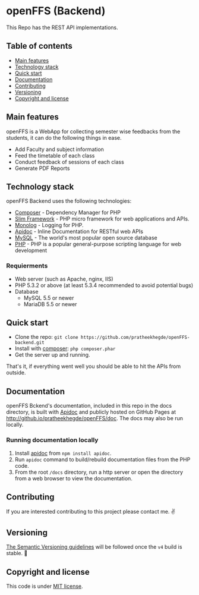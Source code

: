 # openFFS (Backend)
This Repo has the REST API implementations.


## Table of contents

- [Main features](#main-features)
- [Technology stack](#technology-stack)
- [Quick start](#quick-start)
- [Documentation](#documentation)
- [Contributing](#contributing)
- [Versioning](#versioning)
- [Copyright and license](#copyright-and-license)



## Main features

openFFS is a WebApp for collecting semester wise feedbacks from the students, it can do the following things in ease.
  - Add Faculty and subject information
  - Feed the timetable of each class
  - Conduct feedback of sessions of each class
  - Generate PDF Reports



## Technology stack

openFFS Backend uses the following technologies:

* [Composer] - Dependency Manager for PHP
* [Slim Framework] - PHP micro framework for web applications and APIs.
* [Monolog] - Logging for PHP.
* [Apidoc] - Inline Documentation for RESTful web APIs
* [MySQL] - The world's most popular open source database
* [PHP] - PHP is a popular general-purpose scripting language for web development



### Requierments

* Web server (such as Apache, nginx, IIS)
* PHP 5.3.2 or above (at least 5.3.4 recommended to avoid potential bugs)
* Database
  * MySQL 5.5 or newer
  * MariaDB 5.5 or newer



## Quick start

- Clone the repo: `git clone https://github.com/pratheekhegde/openFFS-backend.git`
- Install with [composer](https://getcomposer.org/): `php composer.phar`
- Get the server up and running.

That's it, if everything went well you should be able to hit the APIs from outside.



## Documentation

openFFS Bckend's documentation, included in this repo in the docs directory, is built with [Apidoc] and publicly hosted on GitHub Pages at <http://github.io/pratheekhegde/openFFS/doc>. The docs may also be run locally.

### Running documentation locally

1. Install [apidoc] from `npm install apidoc`.
2. Run `apidoc` command to build/rebuild documentation files from the PHP code.
3. From the root `/docs` directory, run a http server or open the directory from a web browser to view the documentation.



## Contributing

If you are interested contributing to this project please contact me. :v:



## Versioning

[The Semantic Versioning guidelines](http://semver.org/) will be followed once the `v4` build is stable. :grimacing:



## Copyright and license

This code is under [MIT license](https://github.com/pratheekhegde/openFFS-backend/blob/master/LICENSE.md).

<!-- Links -->

[openFFS]: <https://github.com/pratheekhegde/openFFS-backend>
[git-repo-url]: <https://github.com/pratheekhegde/openFFS-backend.git>
[Slim Framework]: <http://www.slimframework.com/>
[Monolog]: <https://github.com/Seldaek/monolog>
[Composer]: <https://getcomposer.org/>
[Apidoc]: <http://apidocjs.com/>
[MySQL]: <https://www.mysql.com/>
[PHP]: <http://www.php.net/>

